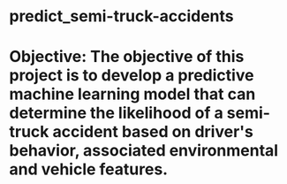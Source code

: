 # predict_semi-truck-accidents
 # Objective: The objective of this project is to develop a predictive machine learning model that can determine the likelihood of a semi-truck accident based on driver's behavior, associated environmental and vehicle features. 

